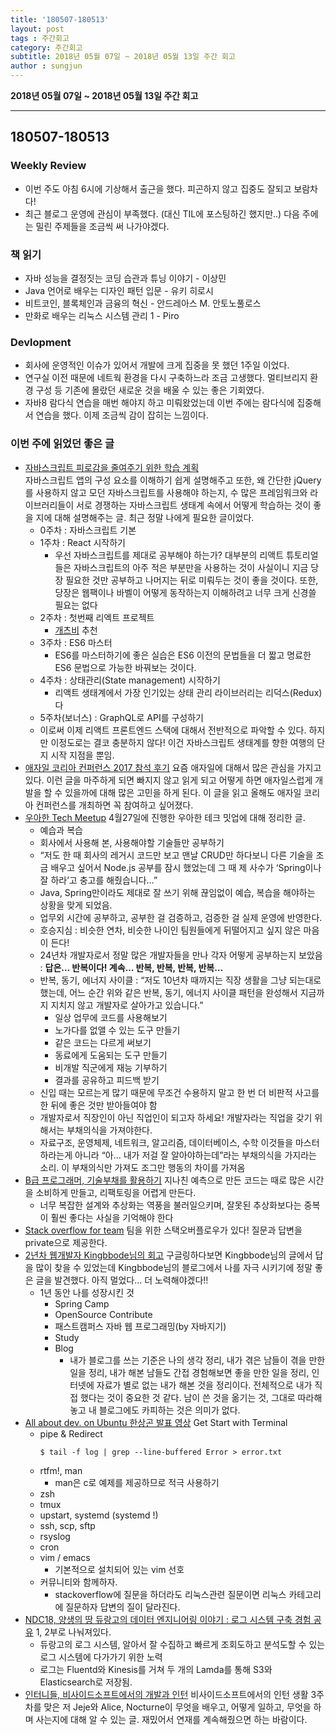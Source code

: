 ```yaml
---
title: '180507-180513'  
layout: post
tags : 주간회고
category: 주간회고
subtitle: 2018년 05월 07일 ~ 2018년 05월 13일 주간 회고
author : sungjun
---
```


**2018년 05월 07일 ~ 2018년 05월 13일 주간 회고** 

---

## 180507-180513

### Weekly Review
  - 이번 주도 아침 6시에 기상해서 출근을 했다. 피곤하지 않고 집중도 잘되고 보람차다!
  - 최근 블로그 운영에 관심이 부족했다. (대신 TIL에 포스팅하긴 했지만..) 다음 주에는 밀린 주제들을 조금씩 써 나가야겠다.

### 책 읽기
  - 자바 성능을 결정짓는 코딩 습관과 튜닝 이야기 - 이상민
  - Java 언어로 배우는 디자인 패턴 입문 - 유키 히로시
  - 비트코인, 블록체인과 금융의 혁신 - 안드레아스 M. 안토노풀로스
  - 만화로 배우는 리눅스 시스템 관리 1 - Piro

### Devlopment
- 회사에 운영적인 이슈가 있어서 개발에 크게 집중을 못 했던 1주일 이었다.
- 연구실 이전 때문에 네트웍 환경을 다시 구축하느라 조금 고생했다. 멀티브리지 환경 구성 등 기존에 몰랐던 새로운 것을 배울 수 있는 좋은 기회였다.
- 자바8 람다식 연습을 매번 해야지 하고 미뤄왔었는데 이번 주에는 람다식에 집중해서 연습을 했다. 이제 조금씩 감이 잡히는 느낌이다.

### 이번 주에 읽었던 좋은 글
- [자바스크립트 피로감을 줄여주기 위한 학습 계획](https://rhostem.github.io/posts/2016-12-19-A-Study-Plan-To-Cure-JavaScript-Fatigue/)  
자바스크립트 앱의 구성 요소를 이해하기 쉽게 설명해주고 또한, 왜 간단한 jQuery를 사용하지 않고 모던 자바스크립트를 사용해야 하는지,  수 많은 프레임워크와 라이브러리들이 서로 경쟁하는 자바스크립트 생태계 속에서 어떻게 학습하는 것이 좋을 지에 대해 설명해주는 글. 최근 정말 나에게 필요한 글이었다.
  - 0주차 : 자바스크립트 기본
  - 1주차 : React 시작하기
    - 우선 자바스크립트를 제대로 공부해야 하는가?  대부분의 리액트 튜토리얼들은 자바스크립트의 아주 적은 부분만을 사용하는 것이 사실이니 지금 당장 필요한 것만 공부하고 나머지는 뒤로 미뤄두는 것이 좋을 것이다. 또한, 당장은 웹팩이나 바벨이 어떻게 동작하는지 이해하려고 너무 크게 신경쓸 필요는 없다
  - 2주차 : 첫번째 리엑트 프로젝트
    - [개츠비](https://github.com/gatsbyjs/gatsby) 추천
  - 3주차 : ES6 마스터
    - ES6를 마스터하기에 좋은 실습은 ES6 이전의 문법들을 더 짧고 명료한 ES6 문법으로 가능한 바꿔보는 것이다.
  - 4주차 : 상태관리(State management) 시작하기
      - 리액트 생태계에서 가장 인기있는 상태 관리 라이브러리는 리덕스(Redux)다
  - 5주차(보너스) : GraphQL로 API를 구성하기
  - 이로써 이제 리액트 프론트엔드 스택에 대해서 전반적으로 파악할 수 있다. 하지만 이정도로는 결코 충분하지 않다! 이건 자바스크립트 생태계를 향한 여행의 단지 시작 지점을 뿐임.
- [애자일 코리아 컨퍼런스 2017 참석 후기](http://kihoonkim.github.io/2017/09/30/Agile/agilekorea2017/) 요즘 애자일에 대해서 많은 관심을 가지고 있다. 이런 글을 마주하게 되면 빠지지 않고 읽게 되고 어떻게 하면 애자일스럽게 개발을 할 수 있을까에 대해 많은 고민을 하게 된다. 이 글을 읽고 올해도 애자일 코리아 컨퍼런스를 개최하면 꼭 참여하고 싶어졌다.
- [우아한 Tech Meetup](http://heeinso.netlify.com/posts/woowahan-tech-meetup/) 4월27일에 진행한 우아한 테크 밋업에 대해 정리한 글.
  - 예습과 복습
  - 회사에서 사용해 본, 사용해야할 기술들만 공부하기
  - “저도 한 때 회사의 레거시 코드만 보고 맨날 CRUD만 하다보니 다른 기술을 조금 배우고 싶어서 Node.js 공부를 잠시 했었는데 그 때 제 사수가 ‘Spring이나 잘 하라’고 충고를 해줬습니다…”
  - Java, Spring만이라도 제대로 잘 쓰기 위해 끊임없이 예습, 복습을 해야하는 상황을 맞게 되었음.
  - 업무외 시간에 공부하고, 공부한 걸 검증하고, 검증한 걸 실제 운영에 반영한다.
  - 호승지심 : 비슷한 연차, 비슷한 나이인 팀원들에게 뒤떨어지고 싶지 않은 마음이 든다!
  - 24년차 개발자로서 정말 많은 개발자들을 만나 각자 어떻게 공부하는지 보았음 : **답은… 반복이다! 계속… 반복, 반복, 반복, 반복…**
  - 반복, 동기, 에너지 사이클 :  “저도 10년차 때까지는 직장 생활을 그냥 되는대로 했는데, 어느 순간 위와 같은 반복, 동기, 에너지 사이클 패턴을 완성해서 지금까지 지치지 않고 개발자로 살아가고 있습니다.”
    - 일상 업무에 코드를 사용해보기
    - 노가다를 없앨 수 있는 도구 만들기
    - 같은 코드는 다르게 써보기
    - 동료에게 도움되는 도구 만들기
    - 비개발 직군에게 재능 기부하기
    - 결과를 공유하고 피드백 받기
  - 신입 때는 모르는게 많기 때문에 무조건 수용하지 말고 한 번 더 비판적 사고를 한 뒤에 좋은 것만 받아들여야 함
  - 개발자로서 직장인이 아닌 직업인이 되고자 하세요! 개발자라는 직업을 갖기 위해서는 부채의식을 가져야한다.
  - 자료구조, 운영체제, 네트워크, 알고리즘, 데이터베이스, 수학 이것들을 마스터하라는게 아니라 “아… 내가 저걸 잘 알아야하는데”라는 부채의식을 가지라는 소리. 이 부채의식만 가져도 조그만 행동의 차이를 가져옴
- [B급 프로그래머, 기술부채를 활용하기](http://jhrogue.blogspot.kr/2018/03/b_24.html) 지나친 예측으로 만든 코드는 때로 많은 시간을 소비하게 만들고, 리팩토링을 어렵게 만든다.
  - 너무 복잡한 설계와 추상화는 역풍을 불러일으키며, 잘못된 추상화보다는 중복이 훨씬 좋다는 사실을 기억해야 한다
- [Stack overflow for team](https://stackoverflow.com/teams) 팀을 위한 스택오버플로우가 있다! 질문과 답변을 private으로 제공한다.
- [2년차 웹개발자 Kingbbode님의 회고](http://blog.kingbbode.com/posts/who-am-i-2) 구글링하다보면 Kingbbode님의 글에서 답을 많이 찾을 수 있었는데 Kingbbode님의 블로그에서 나를 자극 시키기에 정말 좋은 글을 발견했다. 아직 멀었다... 더 노력해야겠다!!
  - 1년 동안 나를 성장시킨 것
    - Spring Camp
    - OpenSource Contribute
    - 패스트캠퍼스 자바 웹 프로그래밍(by 자바지기)
    - Study
    - Blog
      - 내가 블로그를 쓰는 기준은 나의 생각 정리, 내가 겪은 남들이 겪을 만한 일을 정리, 내가 해본 남들도 간접 경험해보면 좋을 만한 일을 정리, 인터넷에 자료가 별로 없는 내가 해본 것을 정리이다. 전체적으로 내가 직접 했다는 것이 중요한 것 같다. 남이 쓴 것을 옮기는 것, 그대로 따라해놓고 내 블로그에도 카피하는 것은 의미가 없다.
- [All about dev. on Ubuntu 한상곤 발표 영상](https://www.youtube.com/watch?v=JbH-xzD7IkE) Get Start with Terminal
  - pipe & Redirect
    ```
    $ tail -f log | grep --line-buffered Error > error.txt
    ```
  - rtfm!, man
    - man은 c로 예제를 제공하므로 적극 사용하기
  - zsh
  - tmux
  - upstart, systemd (systemd !)
  - ssh, scp, sftp
  - rsyslog
  - cron
  - vim / emacs
    - 기본적으로 설치되어 있는 vim 선호
  - 커뮤니티와 함께하자.
    - stackoverflow에 질문을 하더라도 리눅스관련 질문이면 리눅스 카테고리에 질문하자 답변의 질이 달라진다.
- [NDC18, 양생의 땅 듀랑고의 데이터 엔지니어링 이야기 : 로그 시스템 구축 경험 공유](https://www.slideshare.net/ssuser380e9c/ndc18-95524337) 1, 2부로 나눠져있다.
  - 듀랑고의 로그 시스템,  알아서 잘 수집하고 빠르게 조회도하고 분석도할 수 있는 로그 시스템에 다가가기 위한 노력
  - 로그는 Fluentd와 Kinesis를 거쳐 두 개의 Lamda를 통해 S3와 Elasticsearch로 저장됨.
- [인터니들, 비사이드소프트에서의 개발과 인턴](https://www.bsidesoft.com/6195) 비사이드소프트에서의 인턴 생활 3주 차를 맞은 저 Jeje와 Alice, Nocturne이 무엇을 배우고, 어떻게 일하고, 무엇을 하며 사는지에 대해 알 수 있는 글. 재밌어서 연재를 계속해줬으면 하는 바람이다.
